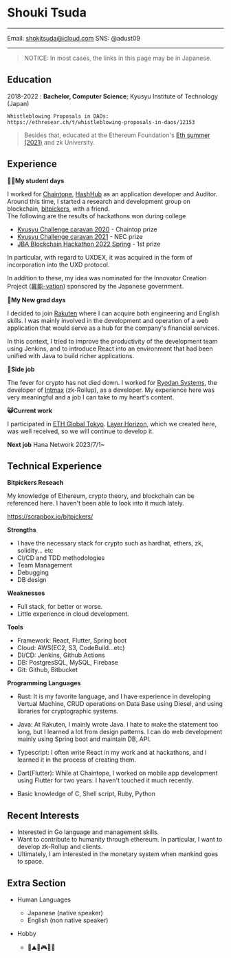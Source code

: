 Shouki Tsuda
============

-------------------     ----------------------------
Email:                       shokitsuda@icloud.com
SNS:                       @adust09
-------------------     ----------------------------
>NOTICE: In most cases, the links in this page may be in Japanese.

Education
---------

2018-2022
:   **Bachelor, Computer Science**; Kyusyu Institute of Technology (Japan)

    Whistleblowing Proposals in DAOs: https://ethresear.ch/t/whistleblowing-proposals-in-daos/12153

>Besides that, educated at the Ethereum Foundation's [Eth summer (2021)](https://hide.ac/users/lM1gsLZE8OcoPhDrD1W6hpwZkRi1
) and zk University.

Experience
----------

**🧑‍🎓My student days**

I worked for [Chaintope](https://www.chaintope.com/en/), [HashHub](https://hashhub.tokyo/) as an application developer and Auditor. \
Around this time, I started a research and development group on blockchain, [bitpickers](https://scrapbox.io/bitpickers/), with a friend. \
The following are the results of hackathons won during college

* [Kyusyu Challenge caravan 2020](https://github.com/Bitpickers-dev/qusary-front) - Chaintop prize
* [Kyusyu Challenge caravan 2021](https://github.com/Bitpickers-dev/ReportToken) - NEC prize
* [JBA Blockchain Hackathon 2022 Spring](https://github.com/Bitpickers-dev/UXDEX) - 1st prize

In particular, with regard to UXDEX, it was acquired in the form of incorporation into the UXD protocol.

In addition to these, my idea was nominated for the Innovator Creation Project ([異能-vation](https://www.inno.go.jp/result/2021/generation/nominate/)) sponsored by the Japanese government.

**🔰My New grad days**

I decided to join [Rakuten](https://global.rakuten.com/corp/) where I can acquire both engineering and English skills. I was mainly involved in the development and operation of a web application that would serve as a hub for the company's financial services.

In this context, I tried to improve the productivity of the development team using Jenkins, and to introduce React into an environment that had been unified with Java to build richer applications.

**🤫Side job**

The fever for crypto has not died down. I worked for [Ryodan Systems](https://ryodan.systems/), the developer of [Intmax](https://intmax.io/) (zk-Rollup), as a developer.
My experience here was very meaningful and a job I can take to my heart's content.

**😺Current work**

I participated in [ETH Global Tokyo](https://ethglobal.com/events/tokyo). [Layer Horizon](https://ethglobal.com/showcase/layerhorizon-bq5st), which we created here, was well received, so we will continue to develop it.

**Next job**
Hana Network 2023/7/1~


Technical Experience
--------------------

**Bitpickers Reseach**

   My knowledge of Ethereum, crypto theory, and blockchain can be referenced here. I haven't been able to look into it much lately.

   https://scrapbox.io/bitpickers/

**Strengths**

   - I have the necessary stack for crypto such as hardhat, ethers, zk, solidity... etc 
   - CI/CD and TDD methodologies
   - Team Management
   - Debugging
   - DB design 

**Weaknesses**

   - Full stack, for better or worse. 
   - Little experience in cloud development. 
 
**Tools**
- Framework: React, Flutter, Spring boot
- Cloud: AWS(EC2, S3, CodeBuild...etc)
- DI/CD: Jenkins, Github Actions
- DB: PostgresSQL, MySQL, Firebase
- Git: Github, Bitbucket

**Programming Languages**

   - Rust: It is my favorite language, and I have experience in developing Vertual Machine, CRUD operations on Data Base using Diesel, and using libraries for cryptographic systems.

   - Java: At Rakuten, I mainly wrote Java. I hate to make the statement too long, but I learned a lot from design patterns. I can do web development mainly using Spring boot and maintain DB, API.

   - Typescript: I often write React in my work and at hackathons, and I learned it in the process of creating them.

   - Dart(Flutter): While at Chaintope, I worked on mobile app development using Flutter for two years. I haven't touched it much recently.

   - Basic knowledge of C, Shell script, Ruby, Python

Recent Interests
--------------------

- Interested in Go language and management skills.
- Want to contribute to humanity through ethereum. In particular, I want to develop zk-Rollup and clients.
- Ultimately, I am interested in the monetary system when mankind goes to space.

Extra Section
----------------------------------------

* Human Languages

     * Japanese (native speaker)
     * English (non native speaker)

* Hobby

    * 🎣⛰️🎸🎮🚵‍♀️

